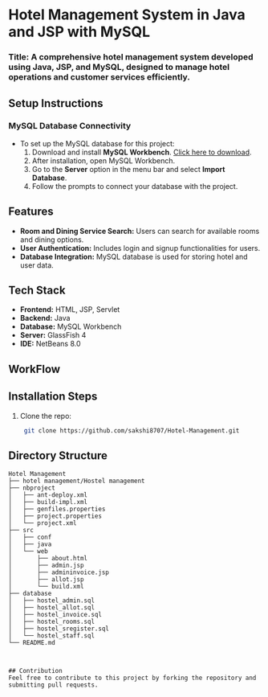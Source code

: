 # Hotel Management System in Java and JSP with MySQL

### **Title: A comprehensive hotel management system developed using Java, JSP, and MySQL, designed to manage hotel operations and customer services efficiently.**

## Setup Instructions

### MySQL Database Connectivity

- To set up the MySQL database for this project:
  1. Download and install **MySQL Workbench**. [Click here to download](https://dev.mysql.com/downloads/workbench/).
  2. After installation, open MySQL Workbench.
  3. Go to the **Server** option in the menu bar and select **Import Database**.
  4. Follow the prompts to connect your database with the project.

## Features

- **Room and Dining Service Search:** Users can search for available rooms and dining options.
- **User Authentication:** Includes login and signup functionalities for users.
- **Database Integration:** MySQL database is used for storing hotel and user data.

## Tech Stack

- **Frontend:** HTML, JSP, Servlet
- **Backend:** Java
- **Database:** MySQL Workbench
- **Server:** GlassFish 4
- **IDE:** NetBeans 8.0

## WorkFlow



## Installation Steps

1. Clone the repo:
    ```sh
     git clone https://github.com/sakshi8707/Hotel-Management.git
    
## Directory Structure

```plaintext
Hotel Management
├── hotel management/Hostel management
├── nbproject
│   ├── ant-deploy.xml
│   ├── build-impl.xml
│   ├── genfiles.properties
│   ├── project.properties
│   └── project.xml
├── src
│   ├── conf
│   ├── java
│   └── web
│       ├── about.html
│       ├── admin.jsp
│       ├── admininvoice.jsp
│       ├── allot.jsp
│       └── build.xml
├── database
│   ├── hostel_admin.sql
│   ├── hostel_allot.sql
│   ├── hostel_invoice.sql
│   ├── hostel_rooms.sql
│   ├── hostel_sregister.sql
│   └── hostel_staff.sql
└── README.md



## Contribution
Feel free to contribute to this project by forking the repository and submitting pull requests.
